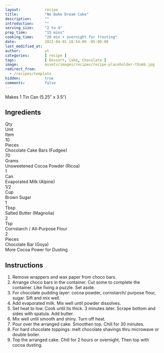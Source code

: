 ```yaml
---
layout:           recipe
title:            "No Bake Dream Cake"
description:      ""
introduction:     ""
serving_size:     "2 to 4"
prep_time:        "15 mins"
cooking_time:     "20 min + overnight for frosting"
date:             2022-04-01 18:54:00 -05:00:00
last_modified_at: 
author:           yt
categories:       [ recipe ]
tags:             [ Dessert, Cake, Chocolate ]
image:            assets/images/recipes/recipe-placeholder-thumb.jpg
redirect_from:
  - /recipes/template
hidden:           true
comments:         false
---
```


<div class="container">
  <div class="row">
    <div class="col-lg-12 mt-3 text-center">
      Makes 1 Tin Can (5.25” x 3.5”)
    </div>
  </div>
  <div class="row">
    <div class="col-lg-5 mt-3">
    <h2 class="mt-0 p-1 text-center text-white bg-dark">Ingredients</h2>
    <div class="container">
        <div class="row text-white bg-secondary font-weight-bold">
            <div class="col-lg-2">Qty</div>
            <div class="col-lg-3">Unit</div>
            <div class="col-lg-7">Item</div>
        </div>
        <div class="row"><div class="col-lg-2">10</div><div class="col-lg-3">Pieces</div><div class="col-lg-7">Chocolate Cake Bars (Fudgee)</div></div>
        <div class="row"><div class="col-lg-2">70</div><div class="col-lg-3">Grams</div><div class="col-lg-7">Unsweetened Cocoa Powder (Ricoa)</div></div>
        <div class="row"><div class="col-lg-2">1</div><div class="col-lg-3">Can</div><div class="col-lg-7">Evaporated Milk (Alpine)</div></div>
        <div class="row"><div class="col-lg-2">1/2</div><div class="col-lg-3">Cup</div><div class="col-lg-7">Brown Sugar</div></div>
        <div class="row"><div class="col-lg-2">1</div><div class="col-lg-3">Tbsp</div><div class="col-lg-7">Salted Butter (Magnolia)</div></div>
        <div class="row"><div class="col-lg-2">2</div><div class="col-lg-3">Tsp</div><div class="col-lg-7">Cornstarch / All-Purpose Flour</div></div>
        <div class="row"><div class="col-lg-2">2</div><div class="col-lg-3">Pieces</div><div class="col-lg-7">Chocolate Bar (Goya)</div></div>
        <div class="row"><div class="col-lg-12">More Cocoa Power for Dusting</div></div>
    </div>
    </div>
    <div class="col-lg-7 mt-3">
    <h2 class="mt-0 p-1 text-center text-white bg-dark">Instructions</h2>
    <ol>
      <li>Remove wrappers and wax paper from choco bars.</li>
      <li>Arrange choco bars in the container. Cut some to complete the container. Like fixing a puzzle. Set aside.</li>
      <li>For chocolate pudding layer: cocoa powder, cornstarch/ purpose flour, sugar. Sift and mix well.</li>
      <li>Add evaporated milk. Mix well until powder dissolves.</li>
      <li>Set heat to low. Cook until its thick. 3 minutes later. Scrape bottom and sides with spatula. Add butter.</li>
      <li>Mix well until smooth and shiny. Turn off heat.</li>
      <li>Pour over the arranged cake. Smoothen top. Chill for 30 minutes.</li>
      <li>For hard chocolate toppings: melt chocolate shavings thru microwave or double boiler.</li>
      <li>Top the arranged cake. Chill for 2 hours or overnight. Then top with cocoa dusting.</li>
    </ol>
    </div>
  </div>
</div>
<p>&nbsp;</p>
<p>&nbsp;</p>